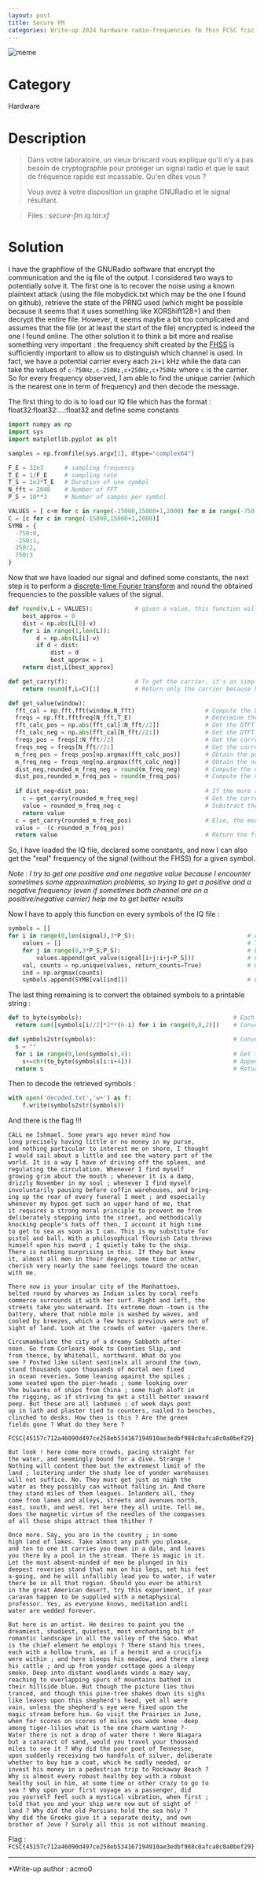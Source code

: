 ```yaml
---
layout: post
title: Secure FM
categories: Write-up 2024 hardware radio-frequencies fm fhss FCSC fcsc
---
```

![meme](images/antenna.jpeg)
# Category
Hardware

# Description
> Dans votre laboratoire, un vieux briscard vous explique qu'il n'y a pas besoin de cryptographie pour protéger un signal radio et que le saut de fréquence rapide est incassable. Qu'en dîtes vous ?
>
> Vous avez à votre disposition un graphe GNURadio et le signal résultant.

> Files :
> *secure-fm.iq.tar.xf*
# Solution

I have the graphflow of the GNURadio software that encrypt the communication and the iq file of the output. I considered two ways to potentially solve it.
The first one is to recover the noise using a known plaintext attack (using the file mobydick.txt which may be the one I found on github), retrieve the state of the PRNG used (which might be possible because it seems that it uses something like XORShift128+) and then decrypt the entire file. However, it seems maybe a bit too complicated and assumes that the file (or at least the start of the file) encrypted is indeed the one I found online.
The other solution it to think a bit more and realise something very important : the frequency shift created by the [FHSS](https://en.wikipedia.org/wiki/Frequency-hopping_spread_spectrum) is sufficiently important to allow us to distinguish which channel is used. In fact, we have a potential carrier every each `2k+1` kHz while the data can take the values of `c-750Hz,c-250Hz,c+250Hz,c+750Hz` where `c` is the carrier. So for every frequency observed, I am able to find the unique carrier (which is the nearest one in term of frequency) and then decode the message.


The first thing to do is to load our IQ file which has the format : float32:float32:...:float32 and define some constants
```python
import numpy as np
import sys
import matplotlib.pyplot as plt

samples = np.fromfile(sys.argv[1], dtype="complex64")

F_E = 32e3		# sampling frequency
T_E = 1/F_E		# sampling rate
T_S = 1e3*T_E	# Duration of one symbol
N_fft = 2048	# Number of FFT
P_S = 10**3 	# Number of sampes per symbol

VALUES = [ c+m for c in range(-15000,15000+1,2000) for m in range(-750,750+1,500)]	# Value that can be taken by the signal
C = [c for c in range(-15000,15000+1,2000)]											# The values of the carriers
SYMB = {																			# Signal deviation from carrier for each symbol
  -750:0,
  -250:1,
  250:2,
  750:3
}
```

Now that we have loaded our signal and defined some constants, the next step is to perform a [discrete-time Fourier transform](https://en.wikipedia.org/wiki/Discrete-time_Fourier_transform) and round the obtained frequencies to the possible values of the signal.
```python
def round(v,L = VALUES):			# given a value, this function will round the value to the nearest element of the list L
	best_approx = 0
	dist = np.abs(L[0]-v)
	for i in range(1,len(L)):
		d = np.abs(L[i]-v)
		if d < dist:
			dist = d
			best_approx = i
	return dist,L[best_approx]

def get_carry(f):					# To get the carrier, it's as simple as round the value to the nearest possible carrier
	return round(f,L=C)[1]			# Return only the carrier because have to error is useless

def get_value(window):
  fft_cal = np.fft.fft(window,N_fft)					# Compute the DTFT of the signal of a unique symbol
  freqs = np.fft.fftfreq(N_fft,T_E)						# Determine the frequencies obtained with the DTFT
  fft_calc_pos = np.abs(fft_cal[:N_fft//2])				# Get the DTFT positive frequencies
  fft_calc_neg = np.abs(fft_cal[N_fft//2:])				# Get the DTFT negative frequencies
  freqs_pos = freqs[:N_fft//2]							# Get the corresponding positive frequencies
  freqs_neg = freqs[N_fft//2:]							# Get the corresponding negative frequencies
  m_freq_pos = freqs_pos[np.argmax(fft_calc_pos)]		# Obtain the positive frequency that has the amplitude 
  m_freq_neg = freqs_neg[np.argmax(fft_calc_neg)]		# Obtain the negative frequency that has the amplitude 
  dist_neg,rounded_m_freq_neg = round(m_freq_neg)		# Compute the nearset negative valid frequency and the error commited
  dist_pos,rounded_m_freq_pos = round(m_freq_pos)		# Compute the nearset positive valid frequency and the error commited
  
  if dist_neg<dist_pos:									# If the more accurate approximation is the approx made on the negative frequency
  	c = get_carry(rounded_m_freq_neg)					# Get the corresponding carrier
  	value = rounded_m_freq_neg-c						# Substract the carrier and return the result
  	return value
  c = get_carry(rounded_m_freq_pos)						# Else, the more accurate one is the approx made on positive frequency
  value = -(c-rounded_m_freq_pos)
  return value 											# Return the frequency minus the obtained carrier
```

So, I have loaded the IQ file, declared some constants, and now I can also get the "real" frequency of the signal (without the FHSS) for a given symbol.

*Note : I try to get one positive and one negative value because I encounter sometimes some approximation problems, so trying to get a positive and a negative frequency (even if sometimes both channel are on a positive/negative carrier) help me to get better results*

Now I have to apply this function on every symbols of the IQ file :
```python
symbols = []
for i in range(0,len(signal),3*P_S):								# A unique symbol experiences 3 differents frequency jumps
	values = []														# The values recovered of the symbol for each frequency jump
	for j in range(0,3*P_S,P_S):									# Each frequency jump has a duration of T_S, which consists in T_S/T_E elements in the list
		values.append(get_value(signal[i+j:i+j+P_S]))				# Get the value of the symbol using the function coded above
	val, counts = np.unique(values, return_counts=True)				# Get the most repeated value from our extracted symbols
	ind = np.argmax(counts)
	symbols.append(SYMB[val[ind]])									# Convert it to an int between [0,3]
```

The last thing remaining is to convert the obtained symbols to a printable string :
```python
def to_byte(symbols):											# Each symbol contain 2 bits of information, I need 4 symbols to get a byte
  return sum([symbols[i//2]*2**(6-i) for i in range(0,8,2)])	# Convert an array of 4 symbols to an int between [0,255]

def symbols2str(symbols):										# Convert a list of symbols to a list of printable string
  s = ""
  for i in range(0,len(symbols),4):								# Get the corresponding byte of four symbol
    s+=chr(to_byte(symbols[i:i+4]))								# Append the obtained character to the string
  return s 														# Return the string
```

Then to decode the retrieved symbols :
```python
with open('decoded.txt','w+') as f:
	f.write(symbols2str(symbols))
```

And there is the flag !!!
```
CALL me Ishmael. Some years ago never mind how 
long precisely having little or no money in my purse, 
and nothing particular to interest me on shore, I thought 
I would sail about a little and see the watery part of the 
world. It is a way I have of driving off the spleen, and 
regulating the circulation. Whenever I find myself 
growing grim about the mouth ; whenever it is a damp, 
drizzly November in my soul ; whenever I find myself 
involuntarily pausing before coffin warehouses, and bring- 
ing up the rear of every funeral I meet ; and especially 
whenever my hypos get such an upper hand of me, that 
it requires a strong moral principle to prevent me from 
deliberately stepping into the street, and methodically 
knocking people's hats off then, I account it high time 
to get to sea as soon as I can. This is my substitute for 
pistol and ball. With a philosophical flourish Cato throws 
himself upon his sword ; I quietly take to the ship. 
There is nothing surprising in this. If they but knew 
it, almost all men in their degree, some time or other, 
cherish very nearly the same feelings toward the ocean 
with me. 

There now is your insular city of the Manhattoes, 
belted round by wharves as Indian isles by coral reefs 
commerce surrounds it with her surf. Right and left, the 
streets take you waterward. Its extreme down -town is the 
battery, where that noble mole is washed by waves, and 
cooled by breezes, which a few hours previous were out of 
sight of land. Look at the crowds of water -gazers there. 

Circumambulate the city of a dreamy Sabbath after- 
noon. Go from Corlears Hook to Coenties Slip, and 
from thence, by Whitehall, northward. What do you 
see ? Posted like silent sentinels all around the town, 
stand thousands upon thousands of mortal men fixed 
in ocean reveries. Some leaning against the spiles ; 
some seated upon the pier-heads ; some looking over 
Vhe bulwarks of ships from China ; some high aloft in 
the rigging, as if striving to get a still better seaward 
peep. But these are all landsmen ; of week days pent 
up in lath and plaster tied to counters, nailed to benches, 
clinched to desks. How then is this ? Are the green 
fields gone ? What do they here ? 

FCSC{45157c712a46090d497ce258eb534167194910ae3edbf988c0afca8c0a0bef29}

But look ! here come more crowds, pacing straight for 
the water, and seemingly bound for a dive. Strange ! 
Nothing will content them but the extremest limit of the 
land ; loitering under the shady lee of yonder warehouses 
will not suffice. No. They must get just as nigh the 
water as they possibly can without falling in. And there 
they stand miles of them leagues. Inlanders all, they 
come from lanes and alleys, streets and avenues north, 
east, south, and west. Yet here they all unite. Tell me, 
does the magnetic virtue of the needles of the compasses 
of all those ships attract them thither ? 

Once more. Say, you are in the country ; in some 
high land of lakes. Take almost any path you please, 
and ten to one it carries you down in a dale, and leaves 
you there by a pool in the stream. There is magic in it. 
Let the most absent-minded of men be plunged in his 
deepest reveries stand that man on his legs, set his feet 
a-going, and he will infallibly lead you to water, if water 
there be in all that region. Should you ever be athirst 
in the great American desert, try this experiment, if your 
caravan happen to be supplied with a metaphysical 
professor. Yes, as everyone knows, meditation andli 
water are wedded forever. 

But here is an artist. He desires to paint you the 
dreamiest, shadiest, quietest, most enchanting bit of 
romantic landscape in all the valley of the Saco. What 
is the chief element he employs ? There stand his trees, 
each with a hollow trunk, as if a hermit and a crucifix 
were within ; and here sleeps his meadow, and there sleep 
his cattle ; and up from yonder cottage goes a sleepy 
smoke. Deep into distant woodlands winds a mazy way, 
reaching to overlapping spurs of mountains bathed in 
their hillside blue. But though the picture lies thus 
tranced, and though this pine-tree shakes down its sighs 
like leaves upon this shepherd's head, yet all were 
vain, unless the shepherd's eye were fixed upon the 
magic stream before him. Go visit the Prairies in June, 
when for scores on scores of miles you wade knee -deep 
among tiger-lilies what is the one charm wanting ?- 
Water there is not a drop of water there ! Were Niagara 
but a cataract of sand, would you travel your thousand 
miles to see it ? Why did the poor poet of Tennessee, 
upon suddenly receiving two handfuls of silver, deliberate 
whether to buy him a coat, which he sadly needed, or 
invest his money in a pedestrian trip to Rockaway Beach ? 
Why is almost every robust healthy boy with a robust 
healthy soul in him, at some time or other crazy to go to 
sea ? Why upon your first voyage as a passenger, did 
you yourself feel such a mystical vibration, when first ; 
told that you and your ship were now out of sight of ' 
land ? Why did the old Persians hold the sea holy ? 
Why did the Greeks give it a separate deity, and own 
brother of Jove ? Surely all this is not without meaning. 
```

Flag : `FCSC{45157c712a46090d497ce258eb534167194910ae3edbf988c0afca8c0a0bef29}`
***
*Write-up author : acmo0